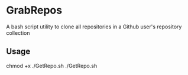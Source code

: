 # GrabRepos
A bash script utility to clone all repositories in a Github user's repository collection

## Usage

  chmod +x ./GetRepo.sh
  ./GetRepo.sh <Username>
